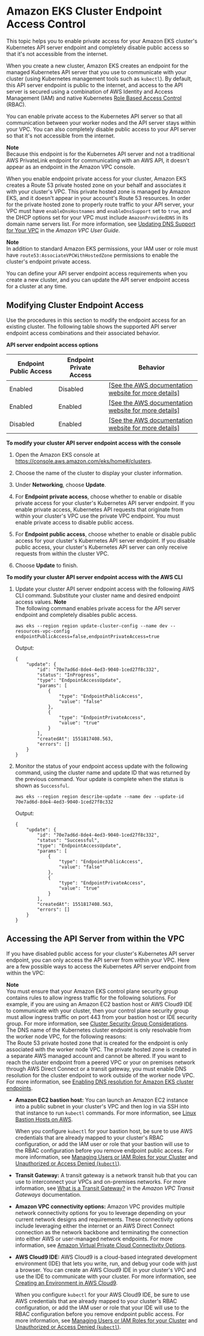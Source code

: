 # Amazon EKS Cluster Endpoint Access Control<a name="cluster-endpoint"></a>

This topic helps you to enable private access for your Amazon EKS cluster's Kubernetes API server endpoint and completely disable public access so that it's not accessible from the internet\.

When you create a new cluster, Amazon EKS creates an endpoint for the managed Kubernetes API server that you use to communicate with your cluster \(using Kubernetes management tools such as `kubectl`\)\. By default, this API server endpoint is public to the internet, and access to the API server is secured using a combination of AWS Identity and Access Management \(IAM\) and native Kubernetes [Role Based Access Control](https://kubernetes.io/docs/admin/authorization/rbac/) \(RBAC\)\.

You can enable private access to the Kubernetes API server so that all communication between your worker nodes and the API server stays within your VPC\. You can also completely disable public access to your API server so that it's not accessible from the internet\.

**Note**  
Because this endpoint is for the Kubernetes API server and not a traditional AWS PrivateLink endpoint for communicating with an AWS API, it doesn't appear as an endpoint in the Amazon VPC console\.

When you enable endpoint private access for your cluster, Amazon EKS creates a Route 53 private hosted zone on your behalf and associates it with your cluster's VPC\. This private hosted zone is managed by Amazon EKS, and it doesn't appear in your account's Route 53 resources\. In order for the private hosted zone to properly route traffic to your API server, your VPC must have `enableDnsHostnames` and `enableDnsSupport` set to `true`, and the DHCP options set for your VPC must include `AmazonProvidedDNS` in its domain name servers list\. For more information, see [Updating DNS Support for Your VPC](https://docs.aws.amazon.com/vpc/latest/userguide/vpc-dns.html#vpc-dns-updating) in the *Amazon VPC User Guide*\.

**Note**  
In addition to standard Amazon EKS permissions, your IAM user or role must have `route53:AssociateVPCWithHostedZone` permissions to enable the cluster's endpoint private access\.

You can define your API server endpoint access requirements when you create a new cluster, and you can update the API server endpoint access for a cluster at any time\. 

## Modifying Cluster Endpoint Access<a name="modify-endpoint-access"></a>

Use the procedures in this section to modify the endpoint access for an existing cluster\. The following table shows the supported API server endpoint access combinations and their associated behavior\.


**API server endpoint access options**  

| Endpoint Public Access | Endpoint Private Access | Behavior | 
| --- | --- | --- | 
| Enabled | Disabled |  [\[See the AWS documentation website for more details\]](http://docs.aws.amazon.com/eks/latest/userguide/cluster-endpoint.html)  | 
| Enabled | Enabled |  [\[See the AWS documentation website for more details\]](http://docs.aws.amazon.com/eks/latest/userguide/cluster-endpoint.html)  | 
| Disabled | Enabled |  [\[See the AWS documentation website for more details\]](http://docs.aws.amazon.com/eks/latest/userguide/cluster-endpoint.html)  | 

**To modify your cluster API server endpoint access with the console**

1. Open the Amazon EKS console at [https://console\.aws\.amazon\.com/eks/home\#/clusters](https://console.aws.amazon.com/eks/home#/clusters)\.

1. Choose the name of the cluster to display your cluster information\.

1. Under **Networking**, choose **Update**\.

1. For **Endpoint private access**, choose whether to enable or disable private access for your cluster's Kubernetes API server endpoint\. If you enable private access, Kubernetes API requests that originate from within your cluster's VPC use the private VPC endpoint\. You must enable private access to disable public access\.

1. For **Endpoint public access**, choose whether to enable or disable public access for your cluster's Kubernetes API server endpoint\. If you disable public access, your cluster's Kubernetes API server can only receive requests from within the cluster VPC\. 

1. Choose **Update** to finish\.

**To modify your cluster API server endpoint access with the AWS CLI**

1. Update your cluster API server endpoint access with the following AWS CLI command\. Substitute your cluster name and desired endpoint access values\.
**Note**  
The following command enables private access for the API server endpoint and completely disables public access\.

   ```
   aws eks --region region update-cluster-config --name dev --resources-vpc-config endpointPublicAccess=false,endpointPrivateAccess=true
   ```

   Output:

   ```
   {
       "update": {
           "id": "70e7ad6d-8de4-4ed3-9040-1ced27f8c332",
           "status": "InProgress",
           "type": "EndpointAccessUpdate",
           "params": [
               {
                   "type": "EndpointPublicAccess",
                   "value": "false"
               },
               {
                   "type": "EndpointPrivateAccess",
                   "value": "true"
               }
           ],
           "createdAt": 1551817408.563,
           "errors": []
       }
   }
   ```

1. Monitor the status of your endpoint access update with the following command, using the cluster name and update ID that was returned by the previous command\. Your update is complete when the status is shown as `Successful`\.

   ```
   aws eks --region region describe-update --name dev --update-id 70e7ad6d-8de4-4ed3-9040-1ced27f8c332
   ```

   Output:

   ```
   {
       "update": {
           "id": "70e7ad6d-8de4-4ed3-9040-1ced27f8c332",
           "status": "Successful",
           "type": "EndpointAccessUpdate",
           "params": [
               {
                   "type": "EndpointPublicAccess",
                   "value": "false"
               },
               {
                   "type": "EndpointPrivateAccess",
                   "value": "true"
               }
           ],
           "createdAt": 1551817408.563,
           "errors": []
       }
   }
   ```

## Accessing the API Server from within the VPC<a name="private-access"></a>

If you have disabled public access for your cluster's Kubernetes API server endpoint, you can only access the API server from within your VPC\. Here are a few possible ways to access the Kubernetes API server endpoint from within the VPC:

**Note**  
You must ensure that your Amazon EKS control plane security group contains rules to allow ingress traffic for the following solutions\. For example, if you are using an Amazon EC2 bastion host or AWS Cloud9 IDE to communicate with your cluster, then your control plane security group must allow ingress traffic on port 443 from your bastion host or IDE security group\. For more information, see [Cluster Security Group Considerations](sec-group-reqs.md)\.  
The DNS name of the Kubernetes cluster endpoint is only resolvable from the worker node VPC, for the following reasons:  
The Route 53 private hosted zone that is created for the endpoint is only associated with the worker node VPC\.
The private hosted zone is created in a separate AWS managed account and cannot be altered\.
If you want to reach the cluster endpoint from a peered VPC or your on premises network through AWS Direct Connect or a transit gateway, you must enable DNS resolution for the cluster endpoint to work outside of the worker node VPC\. For more information, see [Enabling DNS resolution for Amazon EKS cluster endpoints](https://aws.amazon.com/blogs/compute/enabling-dns-resolution-for-amazon-eks-cluster-endpoints/)\.
+ **Amazon EC2 bastion host:** You can launch an Amazon EC2 instance into a public subnet in your cluster's VPC and then log in via SSH into that instance to run `kubectl` commands\. For more information, see [Linux Bastion Hosts on AWS](https://aws.amazon.com/quickstart/architecture/linux-bastion/)\.

  When you configure `kubectl` for your bastion host, be sure to use AWS credentials that are already mapped to your cluster's RBAC configuration, or add the IAM user or role that your bastion will use to the RBAC configuration before you remove endpoint public access\. For more information, see [Managing Users or IAM Roles for your Cluster](add-user-role.md) and [Unauthorized or Access Denied \(`kubectl`\)](troubleshooting.md#unauthorized)\.
+ **Transit Gateway:** A transit gateway is a network transit hub that you can use to interconnect your VPCs and on\-premises networks\. For more information, see [What is a Transit Gateway?](https://docs.aws.amazon.com/vpc/latest/tgw/what-is-transit-gateway.html) in the *Amazon VPC Transit Gateways* documentation\.
+ **Amazon VPC connectivity options:** Amazon VPC provides multiple network connectivity options for you to leverage depending on your current network designs and requirements\. These connectivity options include leveraging either the internet or an AWS Direct Connect connection as the network backbone and terminating the connection into either AWS or user\-managed network endpoints\. For more information, see [Amazon Virtual Private Cloud Connectivity Options](https://docs.aws.amazon.com/aws-technical-content/latest/aws-vpc-connectivity-options/introduction.html)\.
+ **AWS Cloud9 IDE:** AWS Cloud9 is a cloud\-based integrated development environment \(IDE\) that lets you write, run, and debug your code with just a browser\. You can create an AWS Cloud9 IDE in your cluster's VPC and use the IDE to communicate with your cluster\. For more information, see [Creating an Environment in AWS Cloud9](https://docs.aws.amazon.com/cloud9/latest/user-guide/create-environment.html)\.

  When you configure `kubectl` for your AWS Cloud9 IDE, be sure to use AWS credentials that are already mapped to your cluster's RBAC configuration, or add the IAM user or role that your IDE will use to the RBAC configuration before you remove endpoint public access\. For more information, see [Managing Users or IAM Roles for your Cluster](add-user-role.md) and [Unauthorized or Access Denied \(`kubectl`\)](troubleshooting.md#unauthorized)\.